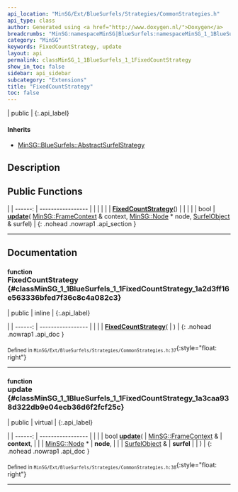 ```yaml
---
api_location: "MinSG/Ext/BlueSurfels/Strategies/CommonStrategies.h"
api_type: class
author: Generated using <a href="http://www.doxygen.nl/">Doxygen</a>
breadcrumbs: "MinSG:namespaceMinSG|BlueSurfels:namespaceMinSG_1_1BlueSurfels"
category: "MinSG"
keywords: FixedCountStrategy, update
layout: api
permalink: classMinSG_1_1BlueSurfels_1_1FixedCountStrategy
show_in_toc: false
sidebar: api_sidebar
subcategory: "Extensions"
title: "FixedCountStrategy"
toc: false
---
```


| public |
{:.api_label}

#### Inherits

* [MinSG::BlueSurfels::AbstractSurfelStrategy](classMinSG_1_1BlueSurfels_1_1AbstractSurfelStrategy)


## Description





## Public Functions

|
| ------: | ----------------- |
|  | |
|  | **[FixedCountStrategy](#classMinSG_1_1BlueSurfels_1_1FixedCountStrategy_1a2d3ff16e563336bfed7f36c8c4a082c3)**() |
|  | |
| bool | **[update](#classMinSG_1_1BlueSurfels_1_1FixedCountStrategy_1a3caa938d322db9e04ecb36d6f2fcf25c)**( [MinSG::FrameContext](classMinSG_1_1FrameContext) & context,  [MinSG::Node](classMinSG_1_1Node) * node,  [SurfelObject](structMinSG_1_1BlueSurfels_1_1SurfelObject) & surfel) |
{: .nohead .nowrap1 .api_section }


-------------------------------------------------------------------

## Documentation

### <small>function</small><br/> FixedCountStrategy {#classMinSG_1_1BlueSurfels_1_1FixedCountStrategy_1a2d3ff16e563336bfed7f36c8c4a082c3}

| public | inline |
{:.api_label}

|
| ------: | ----------------- |
|  |
|  **[FixedCountStrategy](#classMinSG_1_1BlueSurfels_1_1FixedCountStrategy_1a2d3ff16e563336bfed7f36c8c4a082c3)**( |  ) |
{: .nohead .nowrap1 .api_doc }





<sub>Defined in `MinSG/Ext/BlueSurfels/Strategies/CommonStrategies.h:37`</sub>{:style="float: right"}

-------------------------------------------------------------------

### <small>function</small><br/> update {#classMinSG_1_1BlueSurfels_1_1FixedCountStrategy_1a3caa938d322db9e04ecb36d6f2fcf25c}

| public | virtual |
{:.api_label}

|
| ------: | ----------------- |
|  |
| bool **[update](#classMinSG_1_1BlueSurfels_1_1FixedCountStrategy_1a3caa938d322db9e04ecb36d6f2fcf25c)**( |  [MinSG::FrameContext](classMinSG_1_1FrameContext) & | **context**, |
| |  [MinSG::Node](classMinSG_1_1Node) * | **node**, |
| |  [SurfelObject](structMinSG_1_1BlueSurfels_1_1SurfelObject) & | **surfel** |
|   ) |
{: .nohead .nowrap1 .api_doc }





<sub>Defined in `MinSG/Ext/BlueSurfels/Strategies/CommonStrategies.h:38`</sub>{:style="float: right"}

-------------------------------------------------------------------

